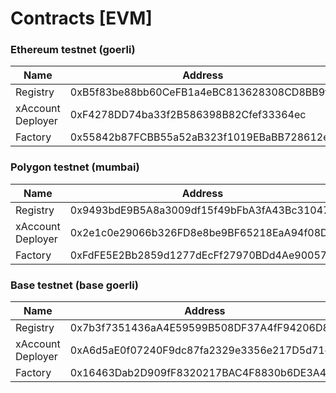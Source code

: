 # Contracts \[EVM]

### Ethereum testnet (goerli)

| Name              | Address                                    |
| ----------------- | ------------------------------------------ |
| Registry          | 0xB5f83be88bb60CeFB1a4eBC813628308CD8BB9ff |
| xAccount Deployer | 0xF4278DD74ba33f2B586398B82Cfef33364ec     |
| Factory           | 0x55842b87FCBB55a52aB323f1019EBaBB728612e7 |

### Polygon testnet (mumbai)

| Name              | Address                                    |
| ----------------- | ------------------------------------------ |
| Registry          | 0x9493bdE9B5A8a3009df15f49bFbA3fA43Bc31047 |
| xAccount Deployer | 0x2e1c0e29066b326FD8e8be9BF65218EaA94f08DD |
| Factory           | 0xFdFE5E2Bb2859d1277dEcFf27970BDd4Ae90057A |

### Base testnet (base goerli)

| Name              | Address                                    |
| ----------------- | ------------------------------------------ |
| Registry          | 0x7b3f7351436aA4E59599B508DF37A4fF94206D81 |
| xAccount Deployer | 0xA6d5aE0f07240F9dc87fa2329e3356e217D5d71e |
| Factory           | 0x16463Dab2D909fF8320217BAC4F8830b6DE3A472 |
